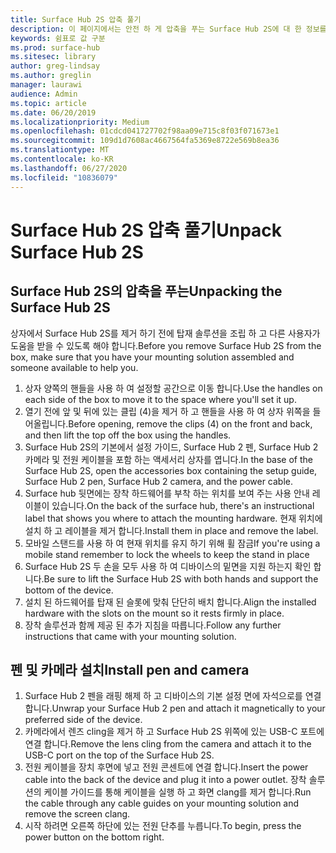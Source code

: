 ```yaml
---
title: Surface Hub 2S 압축 풀기
description: 이 페이지에서는 안전 하 게 압축을 푸는 Surface Hub 2S에 대 한 정보를 제공 합니다.
keywords: 쉼표로 값 구분
ms.prod: surface-hub
ms.sitesec: library
author: greg-lindsay
ms.author: greglin
manager: laurawi
audience: Admin
ms.topic: article
ms.date: 06/20/2019
ms.localizationpriority: Medium
ms.openlocfilehash: 01cdcd041727702f98aa09e715c8f03f071673e1
ms.sourcegitcommit: 109d1d7608ac4667564fa5369e8722e569b8ea36
ms.translationtype: MT
ms.contentlocale: ko-KR
ms.lasthandoff: 06/27/2020
ms.locfileid: "10836079"
---
```

# <span data-ttu-id="b0c70-104">Surface Hub 2S 압축 풀기</span><span class="sxs-lookup"><span data-stu-id="b0c70-104">Unpack Surface Hub 2S</span></span>

## <span data-ttu-id="b0c70-105">Surface Hub 2S의 압축을 푸는</span><span class="sxs-lookup"><span data-stu-id="b0c70-105">Unpacking the Surface Hub 2S</span></span>

<span data-ttu-id="b0c70-106">상자에서 Surface Hub 2S를 제거 하기 전에 탑재 솔루션을 조립 하 고 다른 사용자가 도움을 받을 수 있도록 해야 합니다.</span><span class="sxs-lookup"><span data-stu-id="b0c70-106">Before you remove Surface Hub 2S from the box, make sure that you have your mounting solution assembled and someone available to help you.</span></span>

1. <span data-ttu-id="b0c70-107">상자 양쪽의 핸들을 사용 하 여 설정할 공간으로 이동 합니다.</span><span class="sxs-lookup"><span data-stu-id="b0c70-107">Use the handles on each side of the box to move it to the space where you'll set it up.</span></span>
2. <span data-ttu-id="b0c70-108">열기 전에 앞 및 뒤에 있는 클립 (4)을 제거 하 고 핸들을 사용 하 여 상자 위쪽을 들어올립니다.</span><span class="sxs-lookup"><span data-stu-id="b0c70-108">Before opening, remove the clips (4) on the front and back, and then lift the top off the box using the handles.</span></span>
3. <span data-ttu-id="b0c70-109">Surface Hub 2S의 기본에서 설정 가이드, Surface Hub 2 펜, Surface Hub 2 카메라 및 전원 케이블을 포함 하는 액세서리 상자를 엽니다.</span><span class="sxs-lookup"><span data-stu-id="b0c70-109">In the base of the Surface Hub 2S, open the accessories box containing the setup guide, Surface Hub 2 pen, Surface Hub 2 camera, and the power cable.</span></span>
4. <span data-ttu-id="b0c70-110">Surface hub 뒷면에는 장착 하드웨어를 부착 하는 위치를 보여 주는 사용 안내 레이블이 있습니다.</span><span class="sxs-lookup"><span data-stu-id="b0c70-110">On the back of the surface hub, there's an instructional label that shows you where to attach the mounting hardware.</span></span> <span data-ttu-id="b0c70-111">현재 위치에 설치 하 고 레이블을 제거 합니다.</span><span class="sxs-lookup"><span data-stu-id="b0c70-111">Install them in place and remove the label.</span></span>
5. <span data-ttu-id="b0c70-112">모바일 스탠드를 사용 하 여 현재 위치를 유지 하기 위해 휠 잠금</span><span class="sxs-lookup"><span data-stu-id="b0c70-112">If you're using a mobile stand remember to lock the wheels to keep the stand in place</span></span>
6. <span data-ttu-id="b0c70-113">Surface Hub 2S 두 손을 모두 사용 하 여 디바이스의 밑면을 지원 하는지 확인 합니다.</span><span class="sxs-lookup"><span data-stu-id="b0c70-113">Be sure to lift the Surface Hub 2S with both hands and support the bottom of the device.</span></span>
7. <span data-ttu-id="b0c70-114">설치 된 하드웨어를 탑재 된 슬롯에 맞춰 단단히 배치 합니다.</span><span class="sxs-lookup"><span data-stu-id="b0c70-114">Align the installed hardware with the slots on the mount so it rests firmly in place.</span></span>
8. <span data-ttu-id="b0c70-115">장착 솔루션과 함께 제공 된 추가 지침을 따릅니다.</span><span class="sxs-lookup"><span data-stu-id="b0c70-115">Follow any further instructions that came with your mounting solution.</span></span>

## <span data-ttu-id="b0c70-116">펜 및 카메라 설치</span><span class="sxs-lookup"><span data-stu-id="b0c70-116">Install pen and camera</span></span>

1. <span data-ttu-id="b0c70-117">Surface Hub 2 펜을 래핑 해제 하 고 디바이스의 기본 설정 면에 자석으로를 연결 합니다.</span><span class="sxs-lookup"><span data-stu-id="b0c70-117">Unwrap your Surface Hub 2 pen and attach it magnetically to your preferred side of the device.</span></span>
2. <span data-ttu-id="b0c70-118">카메라에서 렌즈 cling을 제거 하 고 Surface Hub 2S 위쪽에 있는 USB-C 포트에 연결 합니다.</span><span class="sxs-lookup"><span data-stu-id="b0c70-118">Remove the lens cling from the camera and attach it to the USB-C port on the top of the Surface Hub 2S.</span></span>
3. <span data-ttu-id="b0c70-119">전원 케이블을 장치 후면에 넣고 전원 콘센트에 연결 합니다.</span><span class="sxs-lookup"><span data-stu-id="b0c70-119">Insert the power cable into the back of the device and plug it into a power outlet.</span></span> <span data-ttu-id="b0c70-120">장착 솔루션의 케이블 가이드를 통해 케이블을 실행 하 고 화면 clang를 제거 합니다.</span><span class="sxs-lookup"><span data-stu-id="b0c70-120">Run the cable through any cable guides on your mounting solution and remove the screen clang.</span></span>
4. <span data-ttu-id="b0c70-121">시작 하려면 오른쪽 하단에 있는 전원 단추를 누릅니다.</span><span class="sxs-lookup"><span data-stu-id="b0c70-121">To begin, press the power button on the bottom right.</span></span>
